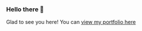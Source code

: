 ### Hello there 👋

Glad to see you here! You can [view my portfolio here](https://jakobbouchard.dev)
